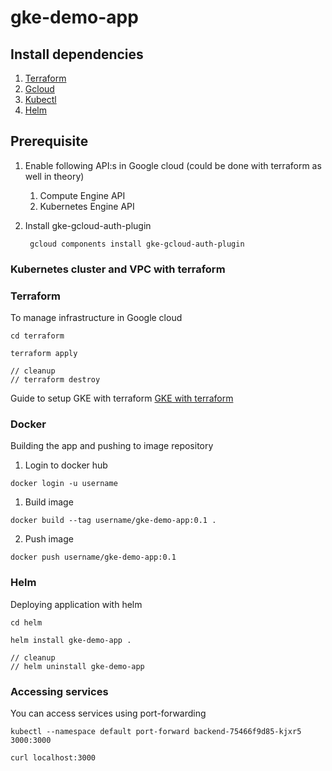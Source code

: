 # gke-demo-app

## Install dependencies

1. [Terraform](https://developer.hashicorp.com/terraform/tutorials/aws-get-started/install-cli)
2. [Gcloud](https://cloud.google.com/sdk/docs/install)
3. [Kubectl](https://kubernetes.io/docs/tasks/tools/install-kubectl-linux/)
4. [Helm](https://helm.sh/docs/intro/install/)

## Prerequisite

1. Enable following API:s in Google cloud (could be done with terraform as well
   in theory)
    1. Compute Engine API
    2. Kubernetes Engine API

2. Install gke-gcloud-auth-plugin
    ```
     gcloud components install gke-gcloud-auth-plugin
    ```

### Kubernetes cluster and VPC with terraform



### Terraform

To manage infrastructure in Google cloud

```
cd terraform

terraform apply

// cleanup
// terraform destroy
```

Guide to setup GKE with terraform
[GKE with terraform](https://developer.hashicorp.com/terraform/tutorials/kubernetes/gke)

### Docker

Building the app and pushing to image repository

1. Login to docker hub
```
docker login -u username
```

1. Build image

```
docker build --tag username/gke-demo-app:0.1 .
```

2. Push image

```
docker push username/gke-demo-app:0.1
```

### Helm

Deploying application with helm

```
cd helm

helm install gke-demo-app .

// cleanup
// helm uninstall gke-demo-app
```

### Accessing services

You can access services using port-forwarding

```
kubectl --namespace default port-forward backend-75466f9d85-kjxr5 3000:3000

curl localhost:3000
```
